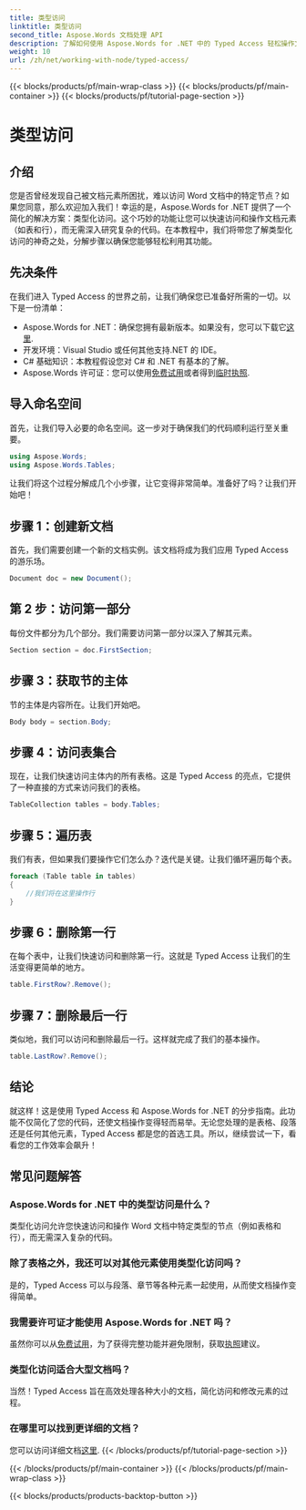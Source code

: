 ```yaml
---
title: 类型访问
linktitle: 类型访问
second_title: Aspose.Words 文档处理 API
description: 了解如何使用 Aspose.Words for .NET 中的 Typed Access 轻松操作文档元素（如表和行）。本分步指南可简化您的工作流程。
weight: 10
url: /zh/net/working-with-node/typed-access/
---
```


{{< blocks/products/pf/main-wrap-class >}}
{{< blocks/products/pf/main-container >}}
{{< blocks/products/pf/tutorial-page-section >}}

# 类型访问

## 介绍

您是否曾经发现自己被文档元素所困扰，难以访问 Word 文档中的特定节点？如果您同意，那么欢迎加入我们！幸运的是，Aspose.Words for .NET 提供了一个简化的解决方案：类型化访问。这个巧妙的功能让您可以快速访问和操作文档元素（如表和行），而无需深入研究复杂的代码。在本教程中，我们将带您了解类型化访问的神奇之处，分解步骤以确保您能够轻松利用其功能。

## 先决条件

在我们进入 Typed Access 的世界之前，让我们确保您已准备好所需的一切。以下是一份清单：

-  Aspose.Words for .NET：确保您拥有最新版本。如果没有，您可以下载它[这里](https://releases.aspose.com/words/net/).
- 开发环境：Visual Studio 或任何其他支持.NET 的 IDE。
- C# 基础知识：本教程假设您对 C# 和 .NET 有基本的了解。
- Aspose.Words 许可证：您可以使用[免费试用](https://releases.aspose.com/)或者得到[临时执照](https://purchase.aspose.com/temporary-license/).

## 导入命名空间

首先，让我们导入必要的命名空间。这一步对于确保我们的代码顺利运行至关重要。

```csharp
using Aspose.Words;
using Aspose.Words.Tables;
```

让我们将这个过程分解成几个小步骤，让它变得非常简单。准备好了吗？让我们开始吧！

## 步骤 1：创建新文档

首先，我们需要创建一个新的文档实例。该文档将成为我们应用 Typed Access 的游乐场。

```csharp
Document doc = new Document();
```

## 第 2 步：访问第一部分

每份文件都分为几个部分。我们需要访问第一部分以深入了解其元素。

```csharp
Section section = doc.FirstSection;
```

## 步骤 3：获取节的主体

节的主体是内容所在。让我们开始吧。

```csharp
Body body = section.Body;
```

## 步骤 4：访问表集合

现在，让我们快速访问主体内的所有表格。这是 Typed Access 的亮点，它提供了一种直接的方式来访问我们的表格。

```csharp
TableCollection tables = body.Tables;
```

## 步骤 5：遍历表

我们有表，但如果我们要操作它们怎么办？迭代是关键。让我们循环遍历每个表。

```csharp
foreach (Table table in tables)
{
    //我们将在这里操作行
}
```

## 步骤 6：删除第一行

在每个表中，让我们快速访问和删除第一行。这就是 Typed Access 让我们的生活变得更简单的地方。

```csharp
table.FirstRow?.Remove();
```

## 步骤 7：删除最后一行

类似地，我们可以访问和删除最后一行。这样就完成了我们的基本操作。

```csharp
table.LastRow?.Remove();
```

## 结论

就这样！这是使用 Typed Access 和 Aspose.Words for .NET 的分步指南。此功能不仅简化了您的代码，还使文档操作变得轻而易举。无论您处理的是表格、段落还是任何其他元素，Typed Access 都是您的首选工具。所以，继续尝试一下，看看您的工作效率会飙升！

## 常见问题解答

### Aspose.Words for .NET 中的类型访问是什么？
类型化访问允许您快速访问和操作 Word 文档中特定类型的节点（例如表格和行），而无需深入复杂的代码。

### 除了表格之外，我还可以对其他元素使用类型化访问吗？
是的，Typed Access 可以与段落、章节等各种元素一起使用，从而使文档操作变得简单。

### 我需要许可证才能使用 Aspose.Words for .NET 吗？
虽然你可以从[免费试用](https://releases.aspose.com/)，为了获得完整功能并避免限制，获取[执照](https://purchase.aspose.com/buy)建议。

### 类型化访问适合大型文档吗？
当然！Typed Access 旨在高效处理各种大小的文档，简化访问和修改元素的过程。

### 在哪里可以找到更详细的文档？
您可以访问详细文档[这里](https://reference.aspose.com/words/net/).
{{< /blocks/products/pf/tutorial-page-section >}}

{{< /blocks/products/pf/main-container >}}
{{< /blocks/products/pf/main-wrap-class >}}

{{< blocks/products/products-backtop-button >}}
